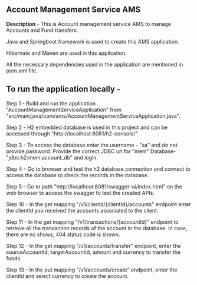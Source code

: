 **Account Management Service AMS**
-----------------

**Description** - This is Account management service AMS to manage Accounts and Fund transfers.

Java and Springboot framework is used to create this AMS application.

Hibernate and Maven are used in this application.

All the  necessary dependencies used in the application are mentioned in pom.xml file.


To run the application locally -
---------------------------------

Step 1 - Build and run the application "AccountManagementServiceApplication" from "src/main/java/com/ams/AccountManagementServiceApplication.java".

Step 2 - H2 embedded database is used in this project and can be accessed through "http://localhost:8081/h2-console/"

Step 3 - To access the database enter the username - "sa" and do not provide password. Provide the correct JDBC url for "mem" Database- "jdbc:h2:mem:account_db" and login.

Step 4 - Go to browser and test the h2 database connection and connect to access the database to check the records in the database.

Step 5 - Go to path "http://localhost:8081/swagger-ui/index.html" on the web browser to access the swagger to test the created APIs.

Step 10 - In the get mapping "/v1/clients/{clientId}/accounts" endpoint enter the clientId you received the accounts associated to the client.

Step 11 - In the get mapping "/v1/transactions/{accountId}" endpoint to retrieve all the transaction records of the account in the database. In case, there are no shows, 404 status code is shown.

Step 12 - In the get mapping "/v1/accounts/transfer" endpoint, enter the sourceAccountId, targetAccountId, amount and currency to transfer the funds.

Step 13 - In the put mapping "/v1/accounts/create" endpoint, enter the clientId and select currency to create the account.

